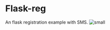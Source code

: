# Flask-reg
An flask registration example with SMS. 
![small](https://cloud.githubusercontent.com/assets/12914190/12578546/7445d810-c45c-11e5-9e0d-bf620f60a75f.gif)
